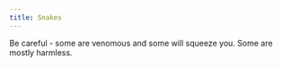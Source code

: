 ```yaml
---
title: Snakes
---
```


Be careful - some are venomous and some will squeeze you. Some are mostly harmless.
